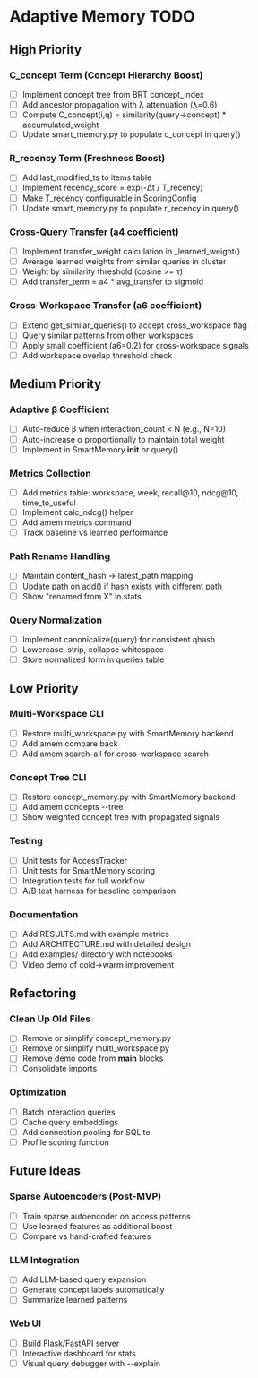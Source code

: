 # Adaptive Memory TODO

## High Priority

### C_concept Term (Concept Hierarchy Boost)
- [ ] Implement concept tree from BRT concept_index
- [ ] Add ancestor propagation with λ attenuation (λ=0.6)
- [ ] Compute C_concept(i,q) = similarity(query→concept) * accumulated_weight
- [ ] Update smart_memory.py to populate c_concept in query()

### R_recency Term (Freshness Boost)
- [ ] Add last_modified_ts to items table
- [ ] Implement recency_score = exp(-Δt / T_recency)
- [ ] Make T_recency configurable in ScoringConfig
- [ ] Update smart_memory.py to populate r_recency in query()

### Cross-Query Transfer (a4 coefficient)
- [ ] Implement transfer_weight calculation in _learned_weight()
- [ ] Average learned weights from similar queries in cluster
- [ ] Weight by similarity threshold (cosine >= τ)
- [ ] Add transfer_term = a4 * avg_transfer to sigmoid

### Cross-Workspace Transfer (a6 coefficient)
- [ ] Extend get_similar_queries() to accept cross_workspace flag
- [ ] Query similar patterns from other workspaces
- [ ] Apply small coefficient (a6=0.2) for cross-workspace signals
- [ ] Add workspace overlap threshold check

## Medium Priority

### Adaptive β Coefficient
- [ ] Auto-reduce β when interaction_count < N (e.g., N=10)
- [ ] Auto-increase α proportionally to maintain total weight
- [ ] Implement in SmartMemory.__init__ or query()

### Metrics Collection
- [ ] Add metrics table: workspace, week, recall@10, ndcg@10, time_to_useful
- [ ] Implement calc_ndcg() helper
- [ ] Add amem metrics <workspace> command
- [ ] Track baseline vs learned performance

### Path Rename Handling
- [ ] Maintain content_hash → latest_path mapping
- [ ] Update path on add() if hash exists with different path
- [ ] Show "renamed from X" in stats

### Query Normalization
- [ ] Implement canonicalize(query) for consistent qhash
- [ ] Lowercase, strip, collapse whitespace
- [ ] Store normalized form in queries table

## Low Priority

### Multi-Workspace CLI
- [ ] Restore multi_workspace.py with SmartMemory backend
- [ ] Add amem compare <ws1> <ws2> back
- [ ] Add amem search-all <query> for cross-workspace search

### Concept Tree CLI
- [ ] Restore concept_memory.py with SmartMemory backend
- [ ] Add amem concepts <workspace> --tree
- [ ] Show weighted concept tree with propagated signals

### Testing
- [ ] Unit tests for AccessTracker
- [ ] Unit tests for SmartMemory scoring
- [ ] Integration tests for full workflow
- [ ] A/B test harness for baseline comparison

### Documentation
- [ ] Add RESULTS.md with example metrics
- [ ] Add ARCHITECTURE.md with detailed design
- [ ] Add examples/ directory with notebooks
- [ ] Video demo of cold→warm improvement

## Refactoring

### Clean Up Old Files
- [ ] Remove or simplify concept_memory.py
- [ ] Remove or simplify multi_workspace.py
- [ ] Remove demo code from __main__ blocks
- [ ] Consolidate imports

### Optimization
- [ ] Batch interaction queries
- [ ] Cache query embeddings
- [ ] Add connection pooling for SQLite
- [ ] Profile scoring function

## Future Ideas

### Sparse Autoencoders (Post-MVP)
- [ ] Train sparse autoencoder on access patterns
- [ ] Use learned features as additional boost
- [ ] Compare vs hand-crafted features

### LLM Integration
- [ ] Add LLM-based query expansion
- [ ] Generate concept labels automatically
- [ ] Summarize learned patterns

### Web UI
- [ ] Build Flask/FastAPI server
- [ ] Interactive dashboard for stats
- [ ] Visual query debugger with --explain
